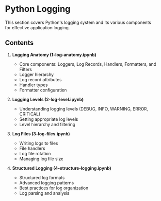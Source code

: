 # Python Logging

This section covers Python's logging system and its various components for effective application logging.

## Contents

1. **Logging Anatomy (1-log-anatomy.ipynb)**
   - Core components: Loggers, Log Records, Handlers, Formatters, and Filters
   - Logger hierarchy
   - Log record attributes
   - Handler types
   - Formatter configuration

2. **Logging Levels (2-log-level.ipynb)**
   - Understanding logging levels (DEBUG, INFO, WARNING, ERROR, CRITICAL)
   - Setting appropriate log levels
   - Level hierarchy and filtering

3. **Log Files (3-log-files.ipynb)**
   - Writing logs to files
   - File handlers
   - Log file rotation
   - Managing log file size

4. **Structured Logging (4-structure-logging.ipynb)**
   - Structured log formats
   - Advanced logging patterns
   - Best practices for log organization
   - Log parsing and analysis
